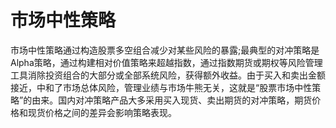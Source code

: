 # 市场中性策略
市场中性策略通过构造股票多空组合减少对某些风险的暴露;最典型的对冲策略是Alpha策略，通过构建相对价值策略来超越指数，通过指数期货或期权等风险管理工具消除投资组合的大部分或全部系统风险，获得额外收益。由于买入和卖出金额接近，中和了市场总体风险，管理业绩与市场牛熊无关，这就是“股票市场中性策略”的由来。国内对冲策略产品大多采用买入现货、卖出期货的对冲策略，期货价格和现货价格之间的差异会影响策略表现。
